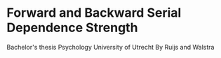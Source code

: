 # Forward and Backward Serial Dependence Strength
Bachelor's thesis Psychology University of Utrecht
By Ruijs and Walstra

